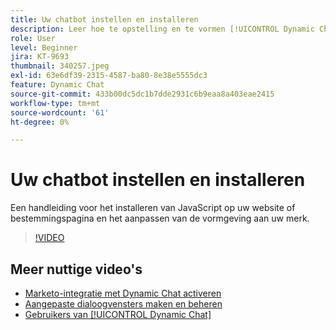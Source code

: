 ```yaml
---
title: Uw chatbot instellen en installeren
description: Leer hoe te opstelling en te vormen [!UICONTROL Dynamic Chat] voor eerste gebruik.
role: User
level: Beginner
jira: KT-9693
thumbnail: 340257.jpeg
exl-id: 63e6df39-2315-4587-ba80-8e38e5555dc3
feature: Dynamic Chat
source-git-commit: 433b00dc5dc1b7dde2931c6b9eaa8a403eae2415
workflow-type: tm+mt
source-wordcount: '61'
ht-degree: 0%

---
```


# Uw chatbot instellen en installeren

Een handleiding voor het installeren van JavaScript op uw website of bestemmingspagina en het aanpassen van de vormgeving aan uw merk.

>[!VIDEO](https://video.tv.adobe.com/v/340257/?quality=12&learn=on)

## Meer nuttige video&#39;s

* [Marketo-integratie met Dynamic Chat activeren](marketo-integration.md)
* [Aangepaste dialoogvensters maken en beheren](dialogue-management.md)
* [Gebruikers van [!UICONTROL Dynamic Chat]](user-management.md)
